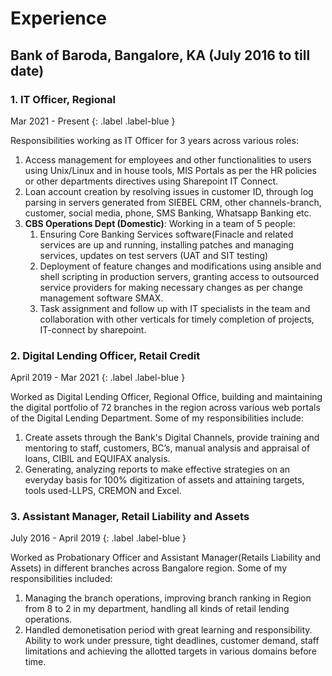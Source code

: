 
# Experience

## Bank of Baroda, Bangalore, KA              (July 2016 to till date)

### 1. IT Officer, Regional                       
Mar 2021 - Present
{: .label .label-blue }

Responsibilities working as IT Officer for 3 years across various roles:
1. Access management for employees and other functionalities to users using Unix/Linux and in house tools, MIS Portals as per the HR policies or other departments directives using Sharepoint IT Connect.
2. Loan account creation by resolving issues in customer ID, through log parsing in servers generated from SIEBEL CRM, other channels-branch, customer, social media, phone, SMS Banking, Whatsapp Banking etc.
3. **CBS Operations Dept (Domestic)**: Working in a team of 5 people:
    1. Ensuring Core Banking Services software(Finacle and related services are up and running, installing patches and managing services, updates on test servers (UAT and SIT testing)
    2. Deployment of feature changes and modifications using ansible and shell scripting in production servers, granting access to outsourced service providers for making necessary changes as per change management software SMAX.
    3. Task assignment and follow up with IT specialists in the team and collaboration with other verticals for timely completion of projects, IT-connect by sharepoint.


### 2. Digital Lending Officer, Retail Credit 
April 2019 - Mar 2021
{: .label .label-blue }

Worked as Digital Lending Officer, Regional Office, building and maintaining the digital portfolio of 72 branches in the region across various web portals of the Digital Lending Department. Some of my responsibilities include:
1. Create assets through the Bank's Digital Channels, provide training and mentoring to staff, customers, BC’s, manual analysis and appraisal of loans, CIBIL and EQUIFAX analysis.
2. Generating, analyzing reports to make effective strategies on an everyday basis for 100% digitization of assets and attaining targets, tools used-LLPS, CREMON and Excel.


### 3. Assistant Manager, Retail Liability and Assets
July 2016 - April 2019
{: .label .label-blue }

Worked as Probationary Officer and Assistant Manager(Retails Liability and Assets) in different branches across Bangalore region. Some of my responsibilities included:
1. Managing the branch operations, improving branch ranking in Region from 8 to 2  in my department, handling all kinds of retail lending operations.
2. Handled demonetisation period with great learning and responsibility. Ability to work under pressure, tight deadlines, customer demand, staff limitations and achieving the allotted targets in various domains before time.
